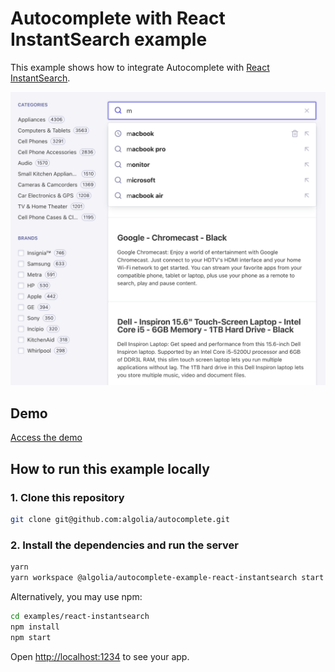 # Autocomplete with React InstantSearch example

This example shows how to integrate Autocomplete with [React InstantSearch](https://www.algolia.com/doc/guides/building-search-ui/what-is-instantsearch/react/).

<p align="center"><img src="capture.png?raw=true" alt="A capture of the Autocomplete with React InstantSearch demo" /></p>

## Demo

[Access the demo](https://codesandbox.io/s/github/algolia/autocomplete/tree/next/examples/react-instantsearch)

## How to run this example locally

### 1. Clone this repository

```sh
git clone git@github.com:algolia/autocomplete.git
```

### 2. Install the dependencies and run the server

```sh
yarn
yarn workspace @algolia/autocomplete-example-react-instantsearch start
```

Alternatively, you may use npm:

```sh
cd examples/react-instantsearch
npm install
npm start
```

Open <http://localhost:1234> to see your app.